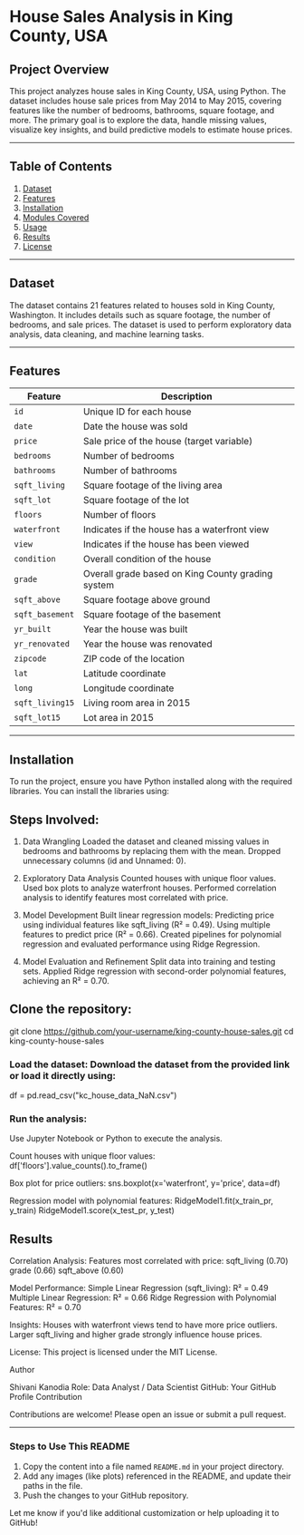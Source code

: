 # House Sales Analysis in King County, USA

## Project Overview
This project analyzes house sales in King County, USA, using Python. The dataset includes house sale prices from May 2014 to May 2015, covering features like the number of bedrooms, bathrooms, square footage, and more. The primary goal is to explore the data, handle missing values, visualize key insights, and build predictive models to estimate house prices.

---

## Table of Contents
1. [Dataset](#dataset)
2. [Features](#features)
3. [Installation](#installation)
4. [Modules Covered](#modules-covered)
5. [Usage](#usage)
6. [Results](#results)
7. [License](#license)

---

## Dataset
The dataset contains 21 features related to houses sold in King County, Washington. It includes details such as square footage, the number of bedrooms, and sale prices. The dataset is used to perform exploratory data analysis, data cleaning, and machine learning tasks.

---

## Features
| **Feature**          | **Description**                                                                 |
|-----------------------|---------------------------------------------------------------------------------|
| `id`                 | Unique ID for each house                                                       |
| `date`               | Date the house was sold                                                        |
| `price`              | Sale price of the house (target variable)                                      |
| `bedrooms`           | Number of bedrooms                                                             |
| `bathrooms`          | Number of bathrooms                                                            |
| `sqft_living`        | Square footage of the living area                                              |
| `sqft_lot`           | Square footage of the lot                                                     |
| `floors`             | Number of floors                                                              |
| `waterfront`         | Indicates if the house has a waterfront view                                   |
| `view`               | Indicates if the house has been viewed                                        |
| `condition`          | Overall condition of the house                                                |
| `grade`              | Overall grade based on King County grading system                             |
| `sqft_above`         | Square footage above ground                                                   |
| `sqft_basement`      | Square footage of the basement                                                |
| `yr_built`           | Year the house was built                                                      |
| `yr_renovated`       | Year the house was renovated                                                  |
| `zipcode`            | ZIP code of the location                                                      |
| `lat`                | Latitude coordinate                                                           |
| `long`               | Longitude coordinate                                                          |
| `sqft_living15`      | Living room area in 2015                                                      |
| `sqft_lot15`         | Lot area in 2015                                                              |

---

## Installation

To run the project, ensure you have Python installed along with the required libraries. You can install the libraries using:

## Steps Involved:

1. Data Wrangling
Loaded the dataset and cleaned missing values in bedrooms and bathrooms by replacing them with the mean.
Dropped unnecessary columns (id and Unnamed: 0).

3. Exploratory Data Analysis
Counted houses with unique floor values.
Used box plots to analyze waterfront houses.
Performed correlation analysis to identify features most correlated with price.

5. Model Development
Built linear regression models:
Predicting price using individual features like sqft_living (R² = 0.49).
Using multiple features to predict price (R² = 0.66).
Created pipelines for polynomial regression and evaluated performance using Ridge Regression.

7. Model Evaluation and Refinement
Split data into training and testing sets.
Applied Ridge regression with second-order polynomial features, achieving an R² = 0.70.

## Clone the repository:
git clone https://github.com/your-username/king-county-house-sales.git
cd king-county-house-sales

### Load the dataset: Download the dataset from the provided link or load it directly using:
df = pd.read_csv("kc_house_data_NaN.csv")

### Run the analysis:
Use Jupyter Notebook or Python to execute the analysis.

Count houses with unique floor values:
df['floors'].value_counts().to_frame()

Box plot for price outliers:
sns.boxplot(x='waterfront', y='price', data=df)

Regression model with polynomial features:
RidgeModel1.fit(x_train_pr, y_train)
RidgeModel1.score(x_test_pr, y_test)

## Results

Correlation Analysis:
Features most correlated with price:
sqft_living (0.70)
grade (0.66)
sqft_above (0.60)

Model Performance:
Simple Linear Regression (sqft_living): R² = 0.49
Multiple Linear Regression: R² = 0.66
Ridge Regression with Polynomial Features: R² = 0.70

Insights:
Houses with waterfront views tend to have more price outliers.
Larger sqft_living and higher grade strongly influence house prices.

License:
This project is licensed under the MIT License.

Author

Shivani Kanodia
Role: Data Analyst / Data Scientist
GitHub: Your GitHub Profile
Contribution

Contributions are welcome! Please open an issue or submit a pull request.


---

### **Steps to Use This README**
1. Copy the content into a file named `README.md` in your project directory.
2. Add any images (like plots) referenced in the README, and update their paths in the file.
3. Push the changes to your GitHub repository.

Let me know if you'd like additional customization or help uploading it to GitHub!
